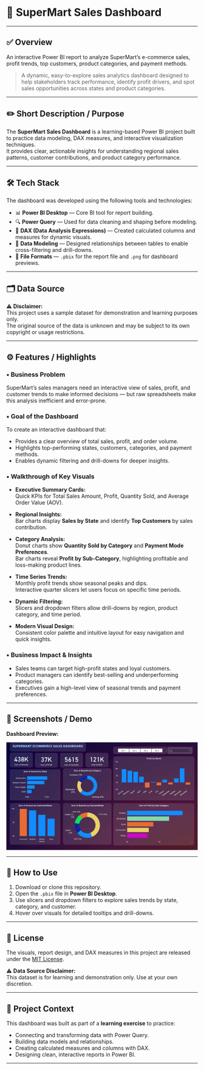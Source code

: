 # 🛒 SuperMart Sales Dashboard

---

## ✅ Overview

An interactive Power BI report to analyze SuperMart’s e-commerce sales, profit trends, top customers, product categories, and payment methods.

> A dynamic, easy-to-explore sales analytics dashboard designed to help stakeholders track performance, identify profit drivers, and spot sales opportunities across states and product categories.

---

## ✏️ Short Description / Purpose

The **SuperMart Sales Dashboard** is a learning-based Power BI project built to practice data modeling, DAX measures, and interactive visualization techniques.  
It provides clear, actionable insights for understanding regional sales patterns, customer contributions, and product category performance.

---

## 🛠️ Tech Stack

The dashboard was developed using the following tools and technologies:

- 📊 **Power BI Desktop** — Core BI tool for report building.
- 🔍 **Power Query** — Used for data cleaning and shaping before modeling.
- 🧩 **DAX (Data Analysis Expressions)** — Created calculated columns and measures for dynamic visuals.
- 📐 **Data Modeling** — Designed relationships between tables to enable cross-filtering and drill-downs.
- 📁 **File Formats** — `.pbix` for the report file and `.png` for dashboard previews.

---

## 🗂️ Data Source

⚠️ **Disclaimer:**  
This project uses a sample dataset for demonstration and learning purposes only.  
The original source of the data is unknown and may be subject to its own copyright or usage restrictions.

---

## ⚙️ Features / Highlights

### • Business Problem
SuperMart’s sales managers need an interactive view of sales, profit, and customer trends to make informed decisions — but raw spreadsheets make this analysis inefficient and error-prone.

### • Goal of the Dashboard
To create an interactive dashboard that:
- Provides a clear overview of total sales, profit, and order volume.
- Highlights top-performing states, customers, categories, and payment methods.
- Enables dynamic filtering and drill-downs for deeper insights.

### • Walkthrough of Key Visuals

- **Executive Summary Cards:**  
  Quick KPIs for Total Sales Amount, Profit, Quantity Sold, and Average Order Value (AOV).

- **Regional Insights:**  
  Bar charts display **Sales by State** and identify **Top Customers** by sales contribution.

- **Category Analysis:**  
  Donut charts show **Quantity Sold by Category** and **Payment Mode Preferences**.  
  Bar charts reveal **Profit by Sub-Category**, highlighting profitable and loss-making product lines.

- **Time Series Trends:**  
  Monthly profit trends show seasonal peaks and dips.  
  Interactive quarter slicers let users focus on specific time periods.

- **Dynamic Filtering:**  
  Slicers and dropdown filters allow drill-downs by region, product category, and time period.

- **Modern Visual Design:**  
  Consistent color palette and intuitive layout for easy navigation and quick insights.

### • Business Impact & Insights

- Sales teams can target high-profit states and loyal customers.
- Product managers can identify best-selling and underperforming categories.
- Executives gain a high-level view of seasonal trends and payment preferences.

---

## 📸 Screenshots / Demo

**Dashboard Preview:**

![SuperMart Sales Dashboard](./Dashboard.png)

---

## 🚀 How to Use

1. Download or clone this repository.
2. Open the `.pbix` file in **Power BI Desktop**.
3. Use slicers and dropdown filters to explore sales trends by state, category, and customer.
4. Hover over visuals for detailed tooltips and drill-downs.

---

## 📜 License

The visuals, report design, and DAX measures in this project are released under the [MIT License](./LICENSE).

⚠️ **Data Source Disclaimer:**  
This dataset is for learning and demonstration only. Use at your own discretion.

---

## 📘 Project Context

This dashboard was built as part of a **learning exercise** to practice:
- Connecting and transforming data with Power Query.
- Building data models and relationships.
- Creating calculated measures and columns with DAX.
- Designing clean, interactive reports in Power BI.

---

